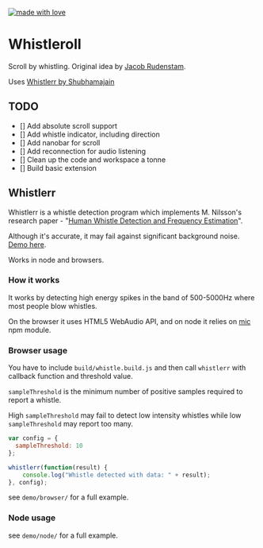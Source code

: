 [![made with love](https://svgbadgegenerator-jizhysuyuy.now.sh/madeWithLove/)](https://youtu.be/9X_ViIPA-Gc?t=77)

# Whistleroll

Scroll by whistling. Original idea by [Jacob Rudenstam](https://github.com/jrudenstam/).

Uses [Whistlerr by Shubhamajain](http://shubhamjain.github.io/whistlerr/)

## TODO

- [] Add absolute scroll support
- [] Add whistle indicator, including direction
- [] Add nanobar for scroll
- [] Add reconnection for audio listening
- [] Clean up the code and workspace a tonne
- [] Build basic extension

## Whistlerr

Whistlerr is a whistle detection program which implements M. Nilsson's research paper - "[Human Whistle Detection and Frequency Estimation][1]".

Although it's accurate, it may fail against significant background noise. [Demo here][2].

Works in node and browsers.


### How it works

It works by detecting high energy spikes in the band of 500-5000Hz where most people blow whistles.

On the browser it uses HTML5 WebAudio API, and on node it relies on [mic](https://www.npmjs.com/package/mic) npm module.


### Browser usage

You have to include `build/whistle.build.js` and then call `whistlerr` with callback function and threshold value.

`sampleThreshold` is the minimum number of positive samples required to report a whistle.

High `sampleThreshold` may fail to detect low intensity whistles while low `sampleThreshold` may report too many.

```javascript
var config = {
  sampleThreshold: 10
};

whistlerr(function(result) {
	console.log("Whistle detected with data: " + result);
}, config);
```

see `demo/browser/` for a full example.


### Node usage

see `demo/node/` for a full example.


[1]: https://www.diva-portal.org/smash/get/diva2:836227/FULLTEXT01.pdf
[2]: http://shubhamjain.github.io/whistlerr/
